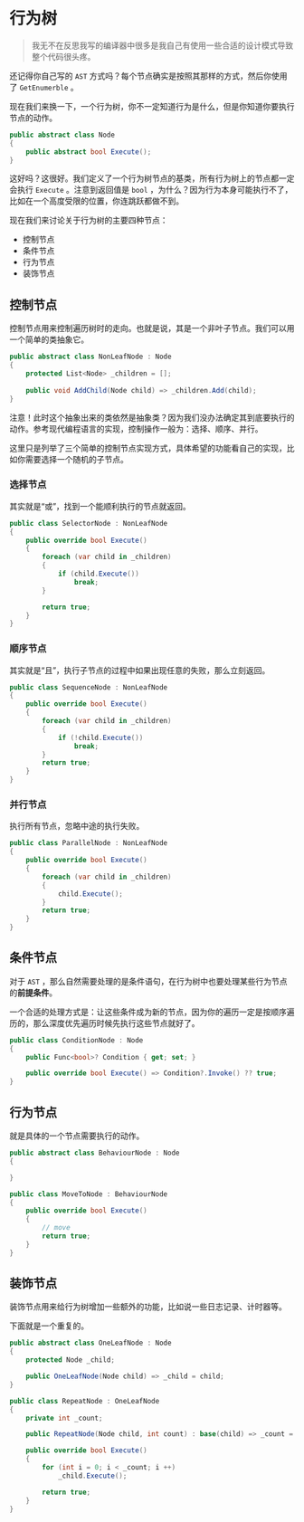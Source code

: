 # 行为树

> 我无不在反思我写的编译器中很多是我自己有使用一些合适的设计模式导致整个代码很头疼。

还记得你自己写的 `AST` 方式吗？每个节点确实是按照其那样的方式，然后你使用了 `GetEnumerble` 。

现在我们来换一下，一个行为树，你不一定知道行为是什么，但是你知道你要执行节点的动作。

```csharp
public abstract class Node
{
    public abstract bool Execute();
}
```

这好吗？这很好。我们定义了一个行为树节点的基类，所有行为树上的节点都一定会执行 `Execute` 。注意到返回值是 `bool` ，为什么？因为行为本身可能执行不了，比如在一个高度受限的位置，你连跳跃都做不到。

现在我们来讨论关于行为树的主要四种节点：

- 控制节点
- 条件节点
- 行为节点
- 装饰节点

## 控制节点

控制节点用来控制遍历树时的走向。也就是说，其是一个非叶子节点。我们可以用一个简单的类抽象它。

```csharp
public abstract class NonLeafNode : Node
{
    protected List<Node> _children = [];
    
    public void AddChild(Node child) => _children.Add(child);
}
```

注意！此时这个抽象出来的类依然是抽象类？因为我们没办法确定其到底要执行的动作。参考现代编程语言的实现，控制操作一般为：选择、顺序、并行。

这里只是列举了三个简单的控制节点实现方式，具体希望的功能看自己的实现，比如你需要选择一个随机的子节点。

### 选择节点

其实就是“或”，找到一个能顺利执行的节点就返回。

```csharp
public class SelectorNode : NonLeafNode
{
    public override bool Execute()
    {
        foreach (var child in _children)
        {
            if (child.Execute())
                break;
        }

        return true;
    }
}
```

### 顺序节点

其实就是“且”，执行子节点的过程中如果出现任意的失败，那么立刻返回。

```csharp
public class SequenceNode : NonLeafNode
{
    public override bool Execute()
    {
        foreach (var child in _children)
        {
            if (!child.Execute())
                break;
        }
        return true;
    }
}
```

### 并行节点

执行所有节点，忽略中途的执行失败。

```csharp
public class ParallelNode : NonLeafNode
{
    public override bool Execute()
    {
        foreach (var child in _children)
        {
            child.Execute();
        }
        return true;
    }
}
```

## 条件节点

对于 `AST` ，那么自然需要处理的是条件语句，在行为树中也要处理某些行为节点的**前提条件**。

一个合适的处理方式是：让这些条件成为新的节点，因为你的遍历一定是按顺序遍历的，那么深度优先遍历时候先执行这些节点就好了。

```csharp
public class ConditionNode : Node
{
    public Func<bool>? Condition { get; set; }

    public override bool Execute() => Condition?.Invoke() ?? true;
}
```

## 行为节点

就是具体的一个节点需要执行的动作。

```csharp
public abstract class BehaviourNode : Node
{

}

public class MoveToNode : BehaviourNode
{
    public override bool Execute()
    {
        // move
        return true;
    }
}
```

## 装饰节点

装饰节点用来给行为树增加一些额外的功能，比如说一些日志记录、计时器等。

下面就是一个重复的。

```csharp
public abstract class OneLeafNode : Node
{
    protected Node _child;

    public OneLeafNode(Node child) => _child = child;
}

public class RepeatNode : OneLeafNode
{
    private int _count;

    public RepeatNode(Node child, int count) : base(child) => _count = count;

    public override bool Execute()
    {
        for (int i = 0; i < _count; i ++)
            _child.Execute();

        return true;
    }
}
```
